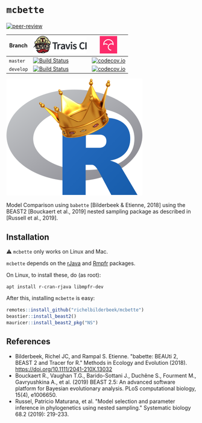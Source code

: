 # `mcbette`

[![peer-review](https://badges.ropensci.org/360_status.svg)](https://github.com/ropensci/software-review/issues/360)

Branch   |[![Travis CI logo](man/figures/TravisCI.png)](https://travis-ci.org)                                                                 |[![Codecov logo](man/figures/Codecov.png)](https://www.codecov.io)
---------|-------------------------------------------------------------------------------------------------------------------------------------|-------------------------------------------------------------------------------------------------------------------------------------------------------------------
`master` |[![Build Status](https://travis-ci.org/richelbilderbeek/mcbette.svg?branch=master)](https://travis-ci.org/richelbilderbeek/mcbette)  | [![codecov.io](https://codecov.io/github/richelbilderbeek/mcbette/coverage.svg?branch=master)](https://codecov.io/github/richelbilderbeek/mcbette?branch=master)
`develop`|[![Build Status](https://travis-ci.org/richelbilderbeek/mcbette.svg?branch=develop)](https://travis-ci.org/richelbilderbeek/mcbette) | [![codecov.io](https://codecov.io/github/richelbilderbeek/mcbette/coverage.svg?branch=develop)](https://codecov.io/github/richelbilderbeek/mcbette?branch=develop)

![](man/figures/mcbette_logo.png)

Model Comparison using `babette` [Bilderbeek & Etienne, 2018]
using the BEAST2 [Bouckaert et al., 2019] nested sampling package
as described in [Russell et al., 2019].

## Installation

:warning: `mcbette` only works on Linux and Mac.

`mcbette` depends on the [rJava](https://cran.r-project.org/package=rJava) 
and [Rmpfr](https://cran.r-project.org/package=Rmpfr) packages.

On Linux, to install these, do (as root):

```
apt install r-cran-rjava libmpfr-dev
```

After this, installing `mcbette` is easy:

```r
remotes::install_github("richelbilderbeek/mcbette")
beastier::install_beast2()
mauricer::install_beast2_pkg("NS")
```

## References

 * Bilderbeek, Richel JC, and Rampal S. Etienne. "babette: BEAUti 2, BEAST 2 and Tracer for R." Methods in Ecology and Evolution (2018). https://doi.org/10.1111/2041-210X.13032
 * Bouckaert R., Vaughan T.G., Barido-Sottani J., Duchêne S., Fourment M., Gavryushkina A., et al. (2019) BEAST 2.5: An advanced software platform for Bayesian evolutionary analysis. PLoS computational biology, 15(4), e1006650.
 * Russel, Patricio Maturana, et al. "Model selection and parameter inference in phylogenetics using nested sampling." Systematic biology 68.2 (2019): 219-233.

